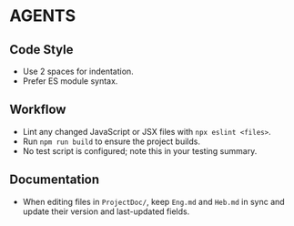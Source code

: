 # AGENTS

## Code Style
- Use 2 spaces for indentation.
- Prefer ES module syntax.

## Workflow
- Lint any changed JavaScript or JSX files with `npx eslint <files>`.
- Run `npm run build` to ensure the project builds.
- No test script is configured; note this in your testing summary.

## Documentation
- When editing files in `ProjectDoc/`, keep `Eng.md` and `Heb.md` in sync and update their version and last-updated fields.
